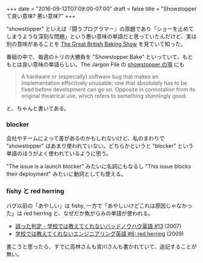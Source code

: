 +++
date = "2016-09-12T07:09:00-07:00"
draft = false
title = "Showstopper て良い意味? 悪い意味?"
+++

"showstopper" といえば『闘うプログラマー』の原題であり「ショーを止めてしまうような深刻な問題」という悪い意味の単語だと思っていたんだけど、実は別の意味があることを [The Great British Baking Show](http://www.pbs.org/food/shows/great-british-baking-show/) を見ていて知った。

番組の中で、毎週のトリの大勝負を "Showstopper Bake" といっていて、もともとは良い意味の単語らしい。The Jargon File の [showstopper の項](http://www.catb.org/jargon/html/S/showstopper.html) にも

> A hardware or (especially) software bug that makes an implementation effectively unusable; one that absolutely has to be fixed before development can go on. Opposite in connotation from its original theatrical use, which refers to something stunningly good.

と、ちゃんと書いてある。

### blocker

会社やチームによって差があるのかもしれないけど、私のまわりで "showstopper" はあまり使われていない。どちらかというと "blocker" という単語のほうがよく使われているように思う。

"The issue is a launch blocker" みたいに名詞にもなるし "This issue blocks their deployment" みたいに動詞としても使える。

### fishy と red herring

バグ以前の「あやしい」は fishy, 一方で「あやしいけどこれは原因じゃなかった」は red herring と、なぜだか魚がらみの単語が使われる。

* [誤った判定 - 学校では教えてくれないバッドノウハウ英語 #13](http://0xcc.net/blog/archives/000176.html) (2007)
* [学校では教えてくれないエンジニアリング英語 #6: red herring](http://blog.bulknews.net/mt/archives/002238.html) (2009)

書こうと思ったら、すでに高林さんも宮川さんも書かれていて、追記することが無い。
